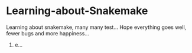 # Learning-about-Snakemake
Learning about snakemake, many many test... Hope everything goes well, fewer bugs and more happiness...

1. e...
